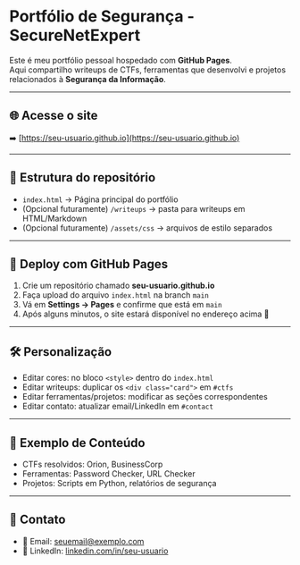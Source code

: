 # Portfólio de Segurança - SecureNetExpert

Este é meu portfólio pessoal hospedado com **GitHub Pages**.  
Aqui compartilho writeups de CTFs, ferramentas que desenvolvi e projetos relacionados à **Segurança da Informação**.

---

## 🌐 Acesse o site
➡️ [https://seu-usuario.github.io](https://seu-usuario.github.io)

---

## 📂 Estrutura do repositório
- `index.html` → Página principal do portfólio  
- (Opcional futuramente) `/writeups` → pasta para writeups em HTML/Markdown  
- (Opcional futuramente) `/assets/css` → arquivos de estilo separados  

---

## 🚀 Deploy com GitHub Pages
1. Crie um repositório chamado **seu-usuario.github.io**  
2. Faça upload do arquivo `index.html` na branch `main`  
3. Vá em **Settings → Pages** e confirme que está em `main`  
4. Após alguns minutos, o site estará disponível no endereço acima 🚀  

---

## 🛠️ Personalização
- Editar cores: no bloco `<style>` dentro do `index.html`  
- Editar writeups: duplicar os `<div class="card">` em `#ctfs`  
- Editar ferramentas/projetos: modificar as seções correspondentes  
- Editar contato: atualizar email/LinkedIn em `#contact`  

---

## 📌 Exemplo de Conteúdo
- CTFs resolvidos: Orion, BusinessCorp  
- Ferramentas: Password Checker, URL Checker  
- Projetos: Scripts em Python, relatórios de segurança  

---

## 🔗 Contato
- 📧 Email: seuemail@exemplo.com  
- 💼 LinkedIn: [linkedin.com/in/seu-usuario](https://linkedin.com/in/seu-usuario)  
